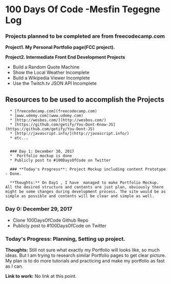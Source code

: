 #  100 Days Of Code -Mesfin Tegegne Log

### Projects planned to be completed are from freecodecamp.com



**Project1. My Personal Portfolio page(FCC project).**

**Project2.  Intermediate Front End Development Projects**

* Build a Random Quote Machine
* Show the Local Weather Incomplete 
* Build a Wikipedia Viewer Incomplete 
* Use the Twitch.tv JSON API Incomplete 

## Resources to be  used to accomplish the Projects
      * [freecodecamp.com](freecodecamp.com)
      * [www.udemy.com](www.udemy.com)
      * [http://wesbos.com/](http://wesbos.com/)
      * [https://github.com/getify/You-Dont-Know-JS](https://github.com/getify/You-Dont-JS)
      * [http://javascript.info/](http://javascript.info/)
      * etc...


      ### Day 1: December 30, 2017
      *  Portfolio mockup is done
      * Publicly post to #100DaysOfCode on Twitter

      ### **Today's Progress**: Project Mockup including content Prototype - Done.

      **Thoughts:** On Day1 , I have  managed to make Portfolio Mockup. All the desired structure and contents are just plan, obviously there might be some changes during development process. The site would be as simple as possible and contents will be clear and simple as well.



 ### Day 0: December 29, 2017
* Clone 100DaysOfCode Github Repo
* Publicly post to #100DaysOfCode on Twitter

### **Today's Progress**: Planning, Setting up project.

**Thoughts:** Still not sure what exactly my Portfolio will looks like, so much ideas. But I am trying to research similar Portfolio pages to get clear picture. My plan is to do more tutorials and practicing and make my portfolio as fast as I can.

**Link to work:** No link at this point.
